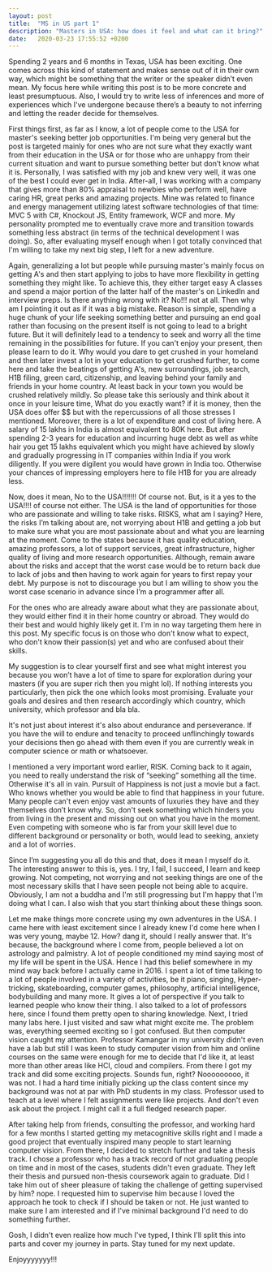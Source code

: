 ```yaml
---
layout: post
title:  "MS in US part 1"
description: "Masters in USA: how does it feel and what can it bring?"
date:   2020-03-23 17:55:52 +0200
--- 
```


Spending 2 years and 6 months in Texas, USA has been exciting. One comes across this kind of statement and makes sense out of it in their own way, which might be something that the writer or the speaker didn’t even mean. My focus here while writing this post is to be more concrete and least presumptuous. Also, I would try to write less of inferences and more of experiences which I've undergone because there’s a beauty to not inferring and letting the reader decide for themselves.

First things first, as far as I know, a lot of people come to the USA for master's seeking better job opportunities. I'm being very general but the post is targeted mainly for ones who are not sure what they exactly want from their education in the USA or for those who are unhappy from their current situation and want to pursue something better but don’t know what it is. Personally, I was satisfied with my job and knew very well, it was one of the best I could ever get in India. After-all, I was working with a company that gives more than 80% appraisal to newbies who perform well, have caring HR, great perks and amazing projects. Mine was related to finance and energy management utilizing latest software technologies of that time: MVC 5 with C#, Knockout JS, Entity framework, WCF and more. My personality prompted me to eventually crave more and transition towards something less abstract (in terms of the technical development I was doing). So, after evaluating myself enough when I got totally convinced that I'm willing to take my next big step, I left for a new adventure.

Again, generalizing a lot but people while pursuing master's mainly focus on getting A's and then start applying to jobs to have more flexibility in getting something they might like. To achieve this, they either target easy A classes and spend a major portion of the latter half of the master's on LinkedIn and interview preps. Is there anything wrong with it? No!!! not at all. Then why am I pointing it out as if it was a big mistake. Reason is simple, spending a huge chunk of your life seeking something better and pursuing an end goal rather than focusing on the present itself is not going to lead to a bright future. But it will definitely lead to a tendency to seek and worry all the time remaining in the possibilities for future. If you can't enjoy your present, then please learn to do it. Why would you dare to get crushed in your homeland and then later invest a lot in your education to get crushed further, to come here and take the beatings of getting A's, new surroundings, job search, H1B filing, green card, citizenship, and leaving behind your family and friends in your home country. At least back in your town you would be crushed relatively mildly. So please take this seriously and think about it once in your leisure time, What do you exactly want? if it is money, then the USA does offer $$ but with the repercussions of all those stresses I mentioned. Moreover, there is a lot of expenditure and cost of living here. A salary of 15 lakhs in India is almost equivalent to 80K here. But after spending 2-3 years for education and incurring huge debt as well as white hair you get 15 lakhs equivalent which you might have achieved by slowly and gradually progressing in IT companies within India if you work diligently. If you were digilent you would have grown in India too. Otherwise your chances of impressing employers here to file H1B for you are already less.

Now, does it mean, No to the USA!!!!!!! Of course not. But, is it a yes to the USA!!!! of course not either. The USA is the land of opportunities for those who are passionate and willing to take risks. RISKS, what am I saying? Here, the risks I’m talking about are, not worrying about H1B and getting a job but to make sure what you are most passionate about and what you are learning at the moment. Come to the states because it has quality education, amazing professors, a lot of support services, great infrastructure, higher quality of living and more research opportunities. Although, remain aware about the risks and accept that the worst case would be to return back due to lack of jobs and then having to work again for years to first repay your debt. My purpose is not to discourage you but I am willing to show you the worst case scenario in advance since I’m a programmer after all.

For the ones who are already aware about what they are passionate about, they would either find it in their home country or abroad. They would do their best and would highly likely get it. I'm in no way targeting them here in this post. My specific focus is on those who don't know what to expect, who don't know their passion(s) yet and who are confused about their skills.

My suggestion is to clear yourself first and see what might interest you because you won’t have a lot of time to spare for exploration during your masters (if you are super rich then you might lol). If nothing interests you particularly, then pick the one which looks most promising. Evaluate your goals and desires and then research accordingly which country, which university, which professor and bla bla.

It's not just about interest it's also about endurance and perseverance. If you have the will to endure and tenacity to proceed unflinchingly towards your decisions then go ahead with them even if you are currently weak in computer science or math or whatsoever.

I mentioned a very important word earlier, RISK. Coming back to it again, you need to really understand the risk of “seeking” something all the time. Otherwise it's all in vain. Pursuit of Happiness is not just a movie but a fact. Who knows whether you would be able to find that happiness in your future. Many people can't even enjoy vast amounts of luxuries they have and they themselves don’t know why. So, don't seek something which hinders you from living in the present and missing out on what you have in the moment. Even competing with someone who is far from your skill level due to different background or personality or both, would lead to seeking, anxiety and a lot of worries.

Since I’m suggesting you all do this and that, does it mean I myself do it. The interesting answer to this is, yes. I try, I fail, I succeed, I learn and keep growing. Not competing, not worrying and not seeking things are one of the most necessary skills that I have seen people not being able to acquire. Obviously, I am not a buddha and I'm still progressing but I'm happy that I'm doing what I can. I also wish that you start thinking about these things soon.

Let me make things more concrete using my own adventures in the USA. I came here with least excitement since I already knew I'd come here when I was very young, maybe 12. How? dang it, should I really answer that. It's because, the background where I come from, people believed a lot on astrology and palmistry. A lot of people conditioned my mind saying most of my life will be spent in the USA. Hence I had this belief somewhere in my mind way back before I actually came in 2016. I spent a lot of time talking to a lot of people involved in a variety of activities, be it piano, singing, Hyper-tricking, skateboarding, computer games, philosophy, artificial intelligence, bodybuilding and many more. It gives a lot of perspective if you talk to learned people who know their thing. I also talked to a lot of professors here, since I found them pretty open to sharing knowledge. Next, I tried many labs here. I just visited and saw what might excite me. The problem was, everything seemed exciting so I got confused. But then computer vision caught my attention. Professor Kamangar in my university didn't even have a lab but still I was keen to study computer vision from him and online courses on the same were enough for me to decide that I'd like it, at least more than other areas like HCI, cloud and compilers. From there I got my track and did some exciting projects. Sounds fun, right? Nooooooooo, it was not. I had a hard time initially picking up the class content since my background was not at par with PhD students in my class. Professor used to teach at a level where I felt assignments were like projects. And don't even ask about the project. I might call it a full fledged research paper.

After taking help from friends, consulting the professor, and working hard for a few months I started getting my metacognitive skills right and I made a good project that eventually inspired many people to start learning computer vision. From there, I decided to stretch further and take a thesis track. I chose a professor who has a track record of not graduating people on time and in most of the cases, students didn't even graduate. They left their thesis and pursued non-thesis coursework again to graduate. Did I take him out of sheer pleasure of taking the challenge of getting supervised by him? nope. I requested him to supervise him because I loved the approach he took to check if I should be taken or not. He just wanted to make sure I am interested and if I've minimal background I'd need to do something further.

Gosh, I didn't even realize how much I've typed, I think I'll split this into parts and cover my journey in parts. Stay tuned for my next update.

Enjoyyyyyyy!!!
